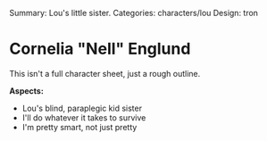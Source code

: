 Summary: Lou's little sister.
Categories: characters/lou
Design: tron

# Cornelia "Nell" Englund

This isn't a full character sheet, just a rough outline.

__Aspects:__

* Lou's blind, paraplegic kid sister
* I'll do whatever it takes to survive
* I'm pretty smart, not just pretty
